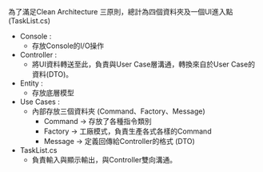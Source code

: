 為了滿足Clean Architecture 三原則，總計為四個資料夾及一個UI進入點(TaskList.cs)
- Console    :   
  - 存放Console的I/O操作  
- Controller :  
  - 將UI資料轉送至此，負責與User Case層溝通，轉換來自於User Case的資料(DTO)。  
- Entity     :  
  - 存放底層模型  
- Use Cases  :  
  - 內部存放三個資料夾 (Command、Factory、Message)  
    - Command -> 存放了各種指令類別  
    - Factory -> 工廠模式，負責生產各式各樣的Command  
    - Message -> 定義回傳給Controller的格式 (DTO)
- TaskList.cs
  - 負責輸入與顯示輸出，與Controller雙向溝通。
